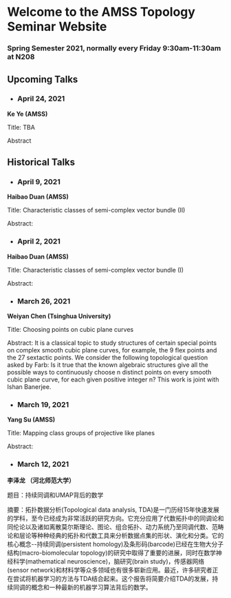 # Welcome to the AMSS Topology Seminar Website 

### Spring Semester 2021, normally every Friday 9:30am-11:30am at N208 

## Upcoming Talks

- ### <text color="blue">April 24, 2021</text>
**Ke Ye (AMSS)**

Title: TBA

Abstract


## Historical Talks

- ### April 9, 2021
**Haibao Duan (AMSS)**

Title: Characteristic classes of semi-complex vector bundle (II)

Abstract:


- ### April 2, 2021
**Haibao Duan (AMSS)**

Title: Characteristic classes of semi-complex vector bundle (I)

Abstract:

- ### March 26, 2021
**Weiyan Chen (Tsinghua University)**

Title: Choosing points on cubic plane curves

Abstract: It is a classical topic to study structures of certain special points on complex smooth cubic plane curves, for example, the 9 flex points and the 27 sextactic points. We consider the following topological question asked by Farb: Is it true that the known algebraic structures give all the possible ways to continuously choose n distinct points on every smooth cubic plane curve, for each given positive integer n? This work is joint with Ishan Banerjee.


- ### March 19, 2021
**Yang Su (AMSS)**

Title: Mapping class groups of projective like planes

Abstract:


- ### March 12, 2021
**李泽龙 （河北师范大学）**

题目：持续同调和UMAP背后的数学

摘要：拓扑数据分析(Topological data analysis, TDA)是一门历经15年快速发展的学科，至今已经成为非常活跃的研究方向。它充分应用了代数拓扑中的同调论和同伦论以及诸如离散莫尔斯理论、图论、组合拓扑、动力系统乃至同调代数、范畴论和层论等种种经典的拓扑和代数工具来分析数据点集的形状、演化和分类。它的核心概念--持续同调(persistent homology)及条形码(barcode)已经在生物大分子结构(macro-biomolecular topology)的研究中取得了重要的进展，同时在数学神经科学(mathematical neuroscience)，脑研究(brain study)，传感器网络(sensor network)和材料学等众多领域也有很多崭新应用。最近，许多研究者正在尝试将机器学习的方法与TDA结合起来。这个报告将简要介绍TDA的发展，持续同调的概念和一种最新的机器学习算法背后的数学。


